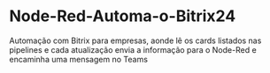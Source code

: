 # Node-Red-Automa-o-Bitrix24
Automação com Bitrix para empresas, aonde lê os cards listados nas pipelines e cada atualização envia a informação para o Node-Red e encaminha uma mensagem no Teams 
